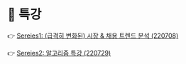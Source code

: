 # 📕 특강

👉 [Sereies1: (급격히 변화된) 시장 & 채용 트렌드 분석 (220708)](./220708_SpecialLecture_1.md)

👉 [Sereies2: 알고리즘 특강 (220729)](./220729_SpecialLecture_2.md)
